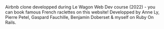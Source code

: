 Airbnb clone developped during Le Wagon Web Dev course (2022) - you can book famous French raclettes on this website!
Developped by Anne Ly, Pierre Petel, Gaspard Fauchille, Benjamin Doberset & myself on Ruby On Rails.
